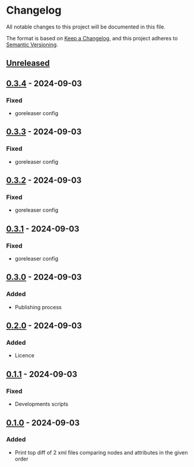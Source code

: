 # Changelog
All notable changes to this project will be documented in this file.

The format is based on [Keep a Changelog](https://keepachangelog.com/en/1.0.0/), and this project adheres to [Semantic Versioning](https://semver.org/spec/v2.0.0.html).

## [Unreleased]

## [0.3.4] - 2024-09-03
### Fixed
- goreleaser config

## [0.3.3] - 2024-09-03
### Fixed
- goreleaser config

## [0.3.2] - 2024-09-03
### Fixed
- goreleaser config

## [0.3.1] - 2024-09-03
### Fixed
- goreleaser config

## [0.3.0] - 2024-09-03
### Added
- Publishing process

## [0.2.0] - 2024-09-03
### Added
- Licence

## [0.1.1] - 2024-09-03
### Fixed
- Developments scripts

## [0.1.0] - 2024-09-03
### Added
- Print top diff of 2 xml files comparing nodes and attributes in the given order

[Unreleased]: https://github.com/gilcu2/topdiffxml.git/compare/0.3.4...master
[0.3.4]: https://github.com/gilcu2/topdiffxml.git/compare/0.3.3...0.3.4
[0.3.3]: https://github.com/gilcu2/topdiffxml.git/compare/0.3.2...0.3.3
[0.3.2]: https://github.com/gilcu2/topdiffxml.git/compare/0.3.1...0.3.2
[0.3.1]: https://github.com/gilcu2/topdiffxml.git/compare/0.3.0...0.3.1
[0.3.0]: https://github.com/gilcu2/topdiffxml.git/compare/0.2.0...0.3.0
[0.2.0]: https://github.com/gilcu2/topdiffxml.git/compare/0.1.1...0.2.0
[0.1.1]: https://github.com/gilcu2/topdiffxml.git/compare/0.1.0...0.1.1
[0.1.0]: https://github.com/gilcu2/topdiffxml.git/tree/0.1.0
